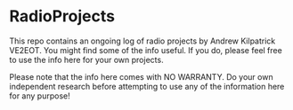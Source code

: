 # RadioProjects

This repo contains an ongoing log of radio projects by Andrew Kilpatrick
VE2EOT. You might find some of the info useful. If you do, please feel free
to use the info here for your own projects.

Please note that the info here comes with NO WARRANTY. Do your own independent
research before attempting to use any of the information here for any purpose!
